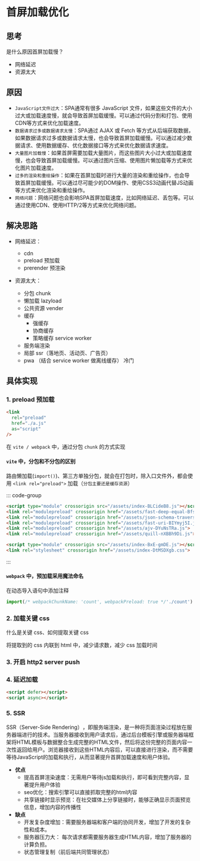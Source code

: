 # 首屏加载优化

## 思考

是什么原因首屏加载慢？

- 网络延迟
- 资源太大

## 原因

- `JavaScript文件过大`：SPA通常有很多 JavaScript  文件，如果这些文件的大小过大或加载速度慢，就会导致首屏加载缓慢。可以通过代码分割和打包、使用CDN等方式来优化加载速度。
- `数据请求过多或数据请求太慢`：SPA通过 AJAX 或 Fetch 等方式从后端获取数据，如果数据请求过多或数据请求太慢，也会导致首屏加载缓慢。可以通过减少数据请求、使用数据缓存、优化数据接口等方式来优化数据请求速度。
- `大量图片加载慢`：如果首屏需要加载大量图片，而这些图片大小过大或加载速度慢，也会导致首屏加载缓慢。可以通过图片压缩、使用图片懒加载等方式来优化图片加载速度。
- `过多的渲染和重绘操作`：如果在首屏加载时进行大量的渲染和重绘操作，也会导致首屏加载缓慢。可以通过尽可能少的DOM操作、使用CSS3动画代替JS动画等方式来优化渲染和重绘操作。
- `网络问题`：网络问题也会影响SPA首屏加载速度，比如网络延迟、丢包等。可以通过使用CDN、使用HTTP/2等方式来优化网络问题。

## 解决思路

- 网络延迟：

  - cdn
  - preload 预加载
  - prerender 预渲染

- 资源太大：
  - 分包 chunk
  - 懒加载 lazyload
  - 公共资源 vender
  - 缓存
    - 强缓存
    - 协商缓存
    - 策略缓存 service worker
  - 服务端渲染
  - 局部 ssr（落地页、活动页、广告页）
  - pwa （结合 service worker 做离线缓存） 冷门

## 具体实现

### 1. preload 预加载

```html
<link
  rel="preload"
  href="./a.js"
  as="script"
/>
```

在 `vite / webpack` 中，通过分包 `chunk` 的方式实现

#### `vite` 中，分包和不分包的区别

路由懒加载(`import()`)、第三方单独分包，就会在打包时，除入口文件外，都会使用 `<link rel="preload">` 加载（`分包主要还是缓存资源`）

::: code-group

```html [分包]
<script type="module" crossorigin src="/assets/index-BLCideB8.js"></script>
<link rel="modulepreload" crossorigin href="/assets/fast-deep-equal-BfsdOM8n.js">
<link rel="modulepreload" crossorigin href="/assets/json-schema-traverse-CSPPDTu_.js">
<link rel="modulepreload" crossorigin href="/assets/fast-uri-BIYmyj5I.js">
<link rel="modulepreload" crossorigin href="/assets/ajv-DYuNsTRa.js">
<link rel="modulepreload" crossorigin href="/assets/quill-nXBBh9Di.js">
```

```html [不分包]
<script type="module" crossorigin src="/assets/index-BxE-gmDE.js"></script>
<link rel="stylesheet" crossorigin href="/assets/index-DtMSDXgb.css">
```

:::


#### `webpack` 中，预加载采用魔法命名

在动态导入语句中添加注释

```js
import(/* webpackChunkName: 'count', webpackPreload: true */'./count')
```

### 2. 加载关键 css

什么是关键 css、如何提取关键 css

将提取到的 css 内联到 html 中，减少请求数，减少 css 加载时间

### 3. 开启 http2 server push

### 4. 延迟加载

```html
<script defer></script>
<script async></script>
```

### 5. SSR <Badge type="tip" text="终极方案" />

‌SSR（Server-Side Rendering）‌，即服务端渲染，是一种将页面渲染过程放在服务器端进行的技术。当服务器接收到用户请求后，通过后台模板引擎或服务器端框架将HTML模板与数据整合生成完整的HTML文件，然后将这份完整的页面内容一次性返回给用户。浏览器接收到这些HTML内容后，可以直接进行渲染，而不需要等待JavaScript的加载和执行，从而显著提升首屏加载速度和用户体验‌。

- **优点**
    - 提高首屏渲染速度：无需用户等待js加载和执行，即可看到完整内容，显著提升用户体验
    - seo优化：搜索引擎可以直接抓取完整的html内容
    - 共享链接时显示预览：在社交媒体上分享链接时，能够正确显示页面预览信息，增加内容的传播性
- **缺点**
    - 开发复杂度增加：需要服务器端和客户端的协同开发，增加了开发的复杂性和成本。
    - 服务器压力大： 每次请求都需要服务器生成HTML内容，增加了服务器的计算负担。
    - 状态管理复制（前后端共同管理状态）